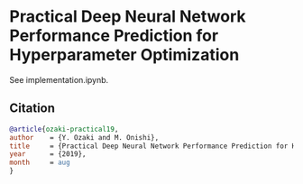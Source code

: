# Practical Deep Neural Network Performance Prediction for Hyperparameter Optimization

See implementation.ipynb.

## Citation

```bibtex
@article{ozaki-practical19,
author    = {Y. Ozaki and M. Onishi},
title     = {Practical Deep Neural Network Performance Prediction for Hyperparameter Optimization},
year      = {2019},
month     = aug
}
```
